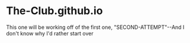 # The-Club.github.io
This one will be working off of the first one, "SECOND-ATTEMPT"--And I don't know why I'd rather start over
